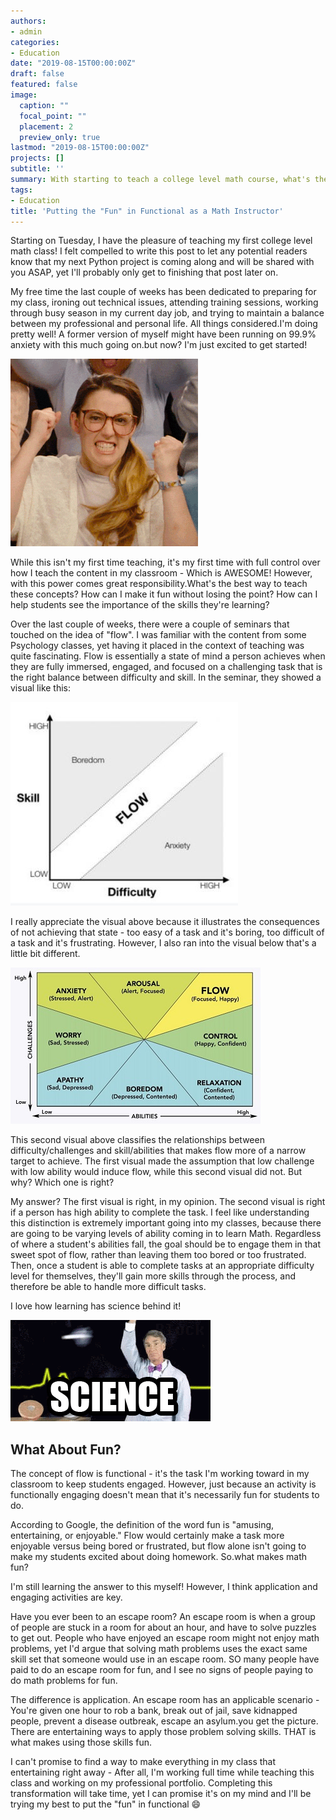 ```yaml
---
authors:
- admin
categories:
- Education
date: "2019-08-15T00:00:00Z"
draft: false
featured: false
image:
  caption: ""
  focal_point: ""
  placement: 2
  preview_only: true
lastmod: "2019-08-15T00:00:00Z"
projects: []
subtitle: ''
summary: With starting to teach a college level math course, what's the best way to teach concepts? How can I make it fun without losing the point? How can I help students see the importance of the skills they're learning?
tags:
- Education
title: 'Putting the "Fun" in Functional as a Math Instructor'
---
```

Starting on Tuesday, I have the pleasure of teaching my first college level math class! I felt compelled to write this post to let any potential readers know that my next Python project is coming along and will be shared with you ASAP, yet I'll probably only get to finishing that post later on.

My free time the last couple of weeks has been dedicated to preparing for my class, ironing out technical issues, attending training sessions, working through busy season in my current day job, and trying to maintain a balance between my professional and personal life. All things considered.I'm doing pretty well! A former version of myself might have been running on 99.9% anxiety with this much going on.but now? I'm just excited to get started!

![](yay.gif)

While this isn't my first time teaching, it's my first time with full control over how I teach the content in my classroom - Which is AWESOME! However, with this power comes great responsibility.What's the best way to teach these concepts? How can I make it fun without losing the point? How can I help students see the importance of the skills they're learning?

Over the last couple of weeks, there were a couple of seminars that touched on the idea of "flow". I was familiar with the content from some Psychology classes, yet having it placed in the context of teaching was quite fascinating. Flow is essentially a state of mind a person achieves when they are fully immersed, engaged, and focused on a challenging task that is the right balance between difficulty and skill. In the seminar, they showed a visual like this:

![](flow1.jpg)

I really appreciate the visual above because it illustrates the consequences of not achieving that state - too easy of a task and it's boring, too difficult of a task and it's frustrating. However, I also ran into the visual below that's a little bit different.

![](flow2.jpeg)

This second visual above classifies the relationships between difficulty/challenges and skill/abilities that makes flow more of a narrow target to achieve. The first visual made the assumption that low challenge with low ability would induce flow, while this second visual did not. But why? Which one is right?

My answer? The first visual is right, in my opinion. The second visual is right if a person has high ability to complete the task. I feel like understanding this distinction is extremely important going into my classes, because there are going to be varying levels of ability coming in to learn Math. Regardless of where a student's abilities fall, the goal should be to engage them in that sweet spot of flow, rather than leaving them too bored or too frustrated. Then, once a student is able to complete tasks at an appropriate difficulty level for themselves, they'll gain more skills through the process, and therefore be able to handle more difficult tasks.

I love how learning has science behind it!

![](science.gif)

## What About Fun?

The concept of flow is functional - it's the task I'm working toward in my classroom to keep students engaged. However, just because an activity is functionally engaging doesn't mean that it's necessarily fun for students to do.

According to Google, the definition of the word fun is "amusing, entertaining, or enjoyable." Flow would certainly make a task more enjoyable versus being bored or frustrated, but flow alone isn't going to make my students excited about doing homework. So.what makes math fun?

I'm still learning the answer to this myself! However, I think application and engaging activities are key.

Have you ever been to an escape room? An escape room is when a group of people are stuck in a room for about an hour, and have to solve puzzles to get out. People who have enjoyed an escape room might not enjoy math problems, yet I'd argue that solving math problems uses the exact same skill set that someone would use in an escape room. SO many people have paid to do an escape room for fun, and I see no signs of people paying to do math problems for fun.

The difference is application. An escape room has an applicable scenario - You're given one hour to rob a bank, break out of jail, save kidnapped people, prevent a disease outbreak, escape an asylum.you get the picture. There are entertaining ways to apply those problem solving skills. THAT is what makes using those skills fun.

I can't promise to find a way to make everything in my class that entertaining right away - After all, I'm working full time while teaching this class and working on my professional portfolio. Completing this transformation will take time, yet I can promise it's on my mind and I'll be trying my best to put the "fun" in functional :smile:


